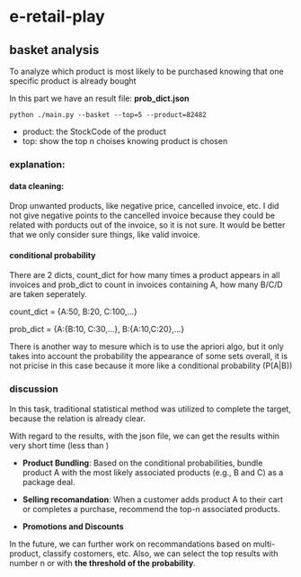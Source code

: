 # e-retail-play



## basket analysis
To analyze which product is most likely to be purchased knowing that one specific product is already bought

In this part we have an result file: **prob_dict.json**


`python ./main.py --basket --top=5 --product=82482`
- product: the StockCode of the product
- top: show the top n choises knowing product is chosen

### explanation:

#### data cleaning:
Drop unwanted products, like negative price, cancelled invoice, etc.
I did not give negative points to the cancelled invoice because they could be related with porducts out of the invoice, so it is not sure. It would be better that we only consider sure things, like valid invoice.

#### conditional probability
There are 2 dicts, count_dict for how many times a product appears in all invoices and prob_dict to count in invoices containing A, how many B/C/D are taken seperately.

 count_dict = {A:50, B:20, C:100,...}

 prob_dict = {A:{B:10, C:30,...}, B:{A:10,C:20},...}

There is another way to mesure which is to use the apriori algo, but it only takes into account the probability the appearance of some sets overall, it is not pricise in this case because it more like a conditional probability (P(A|B))

### discussion
In this task, traditional statistical method was utilized to complete the target, because the relation is already clear.  


With regard to the results, with the json file, we can get the results within very short time (less than )

- **Product Bundling**: Based on the conditional probabilities, bundle product A with the most likely associated products (e.g., B and C) as a package deal. 

- **Selling recomandation**: When a customer adds product A to their cart or completes a purchase, recommend the top-n associated products. 

- **Promotions and Discounts**

In the future, we can further work on recommandations based on multi-product, classify costomers, etc.
Also, we can select the top results with number n or with **the threshold of the probability**.


